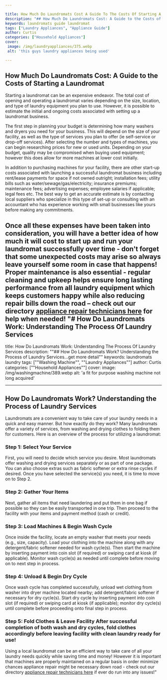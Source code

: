 ```yaml
---

title: How Much Do Laundromats Cost A Guide To The Costs Of Starting A Laundromat
description: "## How Much Do Laundromats Cost: A Guide to the Costs of Starting a Laundromat...learn more about it now"
keywords: laundromats guide laundromat
tags: ["Laundry Appliances", "Appliance Guide"]
author: Curtis
categories: ["Household Appliances"]
cover: 
 image: /img/laundryappliances/375.webp
 alt: 'this guys laundry appliances being used'

---
```


## How Much Do Laundromats Cost: A Guide to the Costs of Starting a Laundromat
Starting a laundromat can be an expensive endeavor. The total cost of opening and operating a laundromat varies depending on the size, location, and type of laundry equipment you plan to use. However, it is possible to estimate the initial and ongoing costs associated with setting up a laundromat business. 

The first step in planning your budget is determining how many washers and dryers you need for your business. This will depend on the size of your facility, as well as the type of services you plan to offer (ie self-service or drop-off services). After selecting the number and types of machines, you can begin researching prices for new or used units. Depending on your budget, quality may be compromised when buying used equipment; however this does allow for more machines at lower cost initially. 

In addition to purchasing machines for your facility, there are other start-up costs associated with launching a successful laundromat business including rent/lease payments for space if not owned outright; installation fees; utility bills such as water/sewage/gas/electricity; insurance premiums; maintenance fees; advertising expenses; employee salaries if applicable; legal fees etc. The best way to get an accurate estimate is by contacting local suppliers who specialize in this type of set-up or consulting with an accountant who has experience working with small businesses like yours before making any commitments. 

Once all these expenses have been taken into consideration, you will have a better idea of how much it will cost to start up and run your laundromat successfully over time - don't forget that some unexpected costs may arise so always leave yourself some room in case that happens! Proper maintenance is also essential - regular cleaning and upkeep helps ensure long lasting performance from all laundry equipment which keeps customers happy while also reducing repair bills down the road – check out our directory [appliance repair technicians here](./pages/appliance-repair-technicians) for help when needed!
"# How Do Laundromats Work: Understanding The Process Of Laundry Services
---

title: How Do Laundromats Work: Understanding The Process Of Laundry Services
description: ""## How Do Laundromats Work? Understanding the Process of Laundry Services...get more detail""
keywords: laundromats laundry
tags: [""Washing Machine"", ""Laundry Appliances""]
author: Curtis
categories: [""Household Appliances""]
cover: 
 image: /img/washingmachine/389.webp
 alt: 'a fit for purpose washing machine not long acquired'

---

## How Do Laundromats Work? Understanding the Process of Laundry Services 

Laundromats are a convenient way to take care of your laundry needs in a quick and easy manner. But how exactly do they work? Many laundromats offer a variety of services, from washing and drying clothes to folding them for customers. Here is an overview of the process for utilizing a laundromat: 

### Step 1: Select Your Service 
First, you will need to decide which service you desire. Most laundromats offer washing and drying services separately or as part of one package. You can also choose extras such as fabric softener or extra rinse cycles if desired. Once you have selected the service(s) you need, it is time to move on to Step 2. 

### Step 2: Gather Your Items 
Next, gather all items that need laundering and put them in one bag if possible so they can be easily transported in one trip. Then proceed to the facility with your items and payment method (cash or credit). 

 ### Step 3: Load Machines & Begin Wash Cycle 
Once inside the facility, locate an empty washer that meets your needs (e.g., size, capacity). Load your clothing into the machine along with any detergent/fabric softener needed for wash cycle(s). Then start the machine by inserting payment into coin slot (if required) or swiping card at kiosk (if applicable). Monitor wash cycle(s) as needed until complete before moving on to next step in process. 

 ### Step 4: Unload & Begin Dry Cycle 
Once wash cycle has completed successfully, unload wet clothing from washer into dryer machine located nearby; add detergent/fabric softener if necessary for dry cycle(s). Start dry cycle by inserting payment into coin slot (if required) or swiping card at kiosk (if applicable); monitor dry cycle(s) until complete before proceeding onto final step in process. 

 ### Step 5: Fold Clothes & Leave Facility 				 	 	 After successful completion of both wash and dry cycles, fold clothes accordingly before leaving facility with clean laundry ready for use! 

Using a local laundromat can be an efficient way to take care of all your laundry needs quickly while saving time and money! However it is important that machines are properly maintained on a regular basis in order minimize chances appliance repair might be necessary down road - check out our directory [appliance repair technicians here](./pages/appliance-repair-technicians) if ever do run into any issues!"
